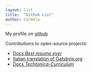 ```yaml
---
layout: list
title:  "Github List"
author: Carmela
---
```


My profile on [github](https://github.com/carmelag)

Contributions to open-source projects:
- [Docs *Best resume ever*](https://github.com/salomonelli/best-resume-ever)
- [Italian translation of Gatsbyjs.org](https://github.com/gatsbyjs/gatsby-it)
- [Docs *Techtonica-Curriculum*](https://github.com/Techtonica/curriculum)